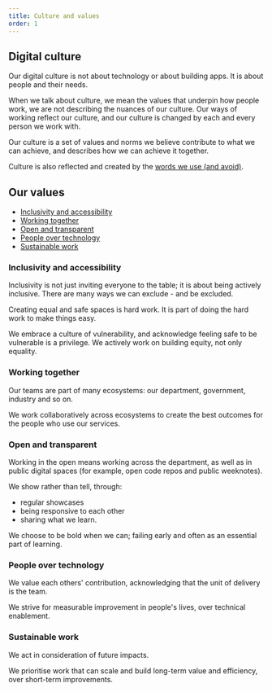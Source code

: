 ```yaml
---
title: Culture and values
order: 1
---
```


## Digital culture

Our digital culture is not about technology or about building apps. It is about people and their needs.

When we talk about culture, we mean the values that underpin how people work, we are not describing the nuances of our culture. Our ways of working reflect our culture, and our culture is changed by each and every person we work with.

Our culture is a set of values and norms we believe contribute to what we can achieve, and describes how we can achieve it together.

Culture is also reflected and created by the [words we use (and avoid)](./language/).

## Our values

- [Inclusivity and accessibility](#inclusivity-accessibility)
- [Working together](#working-together)
- [Open and transparent](#open-and-transparent)
- [People over technology](#people-over-technology)
- [Sustainable work](#sustainable-work)

### Inclusivity and accessibility

Inclusivity is not just inviting everyone to the table; it is about being actively inclusive. There are many ways we can exclude - and be excluded.

Creating equal and safe spaces is hard work. It is part of doing the hard work to make things easy.

We embrace a culture of vulnerability, and acknowledge feeling safe to be vulnerable is a privilege. We actively work on building equity, not only equality.

### Working together

Our teams are part of many ecosystems: our department, government, industry and so on.

We work collaboratively across ecosystems to create the best outcomes for the people who use our services.

### Open and transparent

Working in the open means working across the department, as well as in public digital spaces (for example, open code repos and public weeknotes).

We show rather than tell, through:
- regular showcases
- being responsive to each other
- sharing what we learn.

We choose to be bold when we can; failing early and often as an essential part of learning.

### People over technology

We value each others' contribution, acknowledging that the unit of delivery is the team.

We strive for measurable improvement in people's lives, over technical enablement.

### Sustainable work

We act in consideration of future impacts.

We prioritise work that can scale and build long-term value and efficiency, over short-term improvements.
